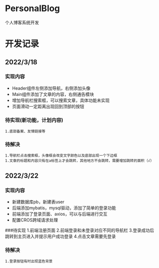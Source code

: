 # PersonalBlog
个人博客系统开发

# 开发记录
## 2022/3/18
### 实现内容
* Header组件左侧添加导航，右侧添加头像
* Main组件添加了文章的内容，右侧通告模块
* 增加导航栏搜索框，可以搜索文章，具体功能未实现
* 页面滑动一定距离出现回到顶部的按钮
### 待实现(新功能，计划内容)
    1.底部备案、友情链接等
### 待解决
    1.导航栏点击搜索框，头像框会改变文字颜色以及底部出现一个下边框
    1.文章的标题和内容只有在a标签上才会跳转，其他地方不会跳转，需要增加跳转的面积（√）

## 2022/3/22
### 实现内容
* 新建数据库pb，新建表user
* 后端添加mybatis，mysql驱动，添加了简单的登录功能
* 前端添加了登录页面、axios，可以与后端进行交互
* 配置CROS跨域请求处理

###待实现
    1.前端注册页面
    2.前端登录和未登录对应不同的导航栏
    3.登录成功后跳转到主页进入并提示用户成功登录
    4.点击文章需要先登录

### 待解决
    1.登录按钮有时出现蓝色背景